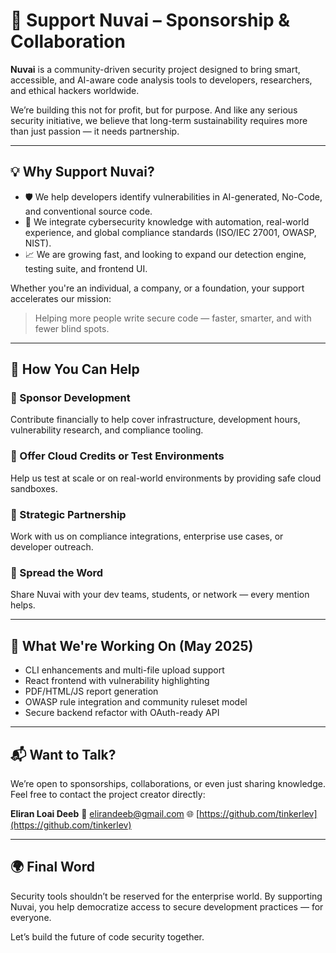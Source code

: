 # 🤝 Support Nuvai – Sponsorship & Collaboration

**Nuvai** is a community-driven security project designed to bring smart, accessible, and AI-aware code analysis tools to developers, researchers, and ethical hackers worldwide.

We’re building this not for profit, but for purpose.
And like any serious security initiative, we believe that long-term sustainability requires more than just passion — it needs partnership.

---

## 💡 Why Support Nuvai?

* 🛡️ We help developers identify vulnerabilities in AI-generated, No-Code, and conventional source code.
* 🧠 We integrate cybersecurity knowledge with automation, real-world experience, and global compliance standards (ISO/IEC 27001, OWASP, NIST).
* 📈 We are growing fast, and looking to expand our detection engine, testing suite, and frontend UI.

Whether you're an individual, a company, or a foundation, your support accelerates our mission:

> Helping more people write secure code — faster, smarter, and with fewer blind spots.

---

## 💼 How You Can Help

### 🔹 Sponsor Development

Contribute financially to help cover infrastructure, development hours, vulnerability research, and compliance tooling.

### 🔹 Offer Cloud Credits or Test Environments

Help us test at scale or on real-world environments by providing safe cloud sandboxes.

### 🔹 Strategic Partnership

Work with us on compliance integrations, enterprise use cases, or developer outreach.

### 🔹 Spread the Word

Share Nuvai with your dev teams, students, or network — every mention helps.

---

## 🧩 What We're Working On (May 2025)

* CLI enhancements and multi-file upload support
* React frontend with vulnerability highlighting
* PDF/HTML/JS report generation
* OWASP rule integration and community ruleset model
* Secure backend refactor with OAuth-ready API

---

## 📬 Want to Talk?

We’re open to sponsorships, collaborations, or even just sharing knowledge.
Feel free to contact the project creator directly:

**Eliran Loai Deeb**
📧 [elirandeeb@gmail.com](mailto:elirandeeb@gmail.com)
🌐 [https://github.com/tinkerlev](https://github.com/tinkerlev)

---

## 🌍 Final Word

Security tools shouldn’t be reserved for the enterprise world.
By supporting Nuvai, you help democratize access to secure development practices — for everyone.

Let’s build the future of code security together.

